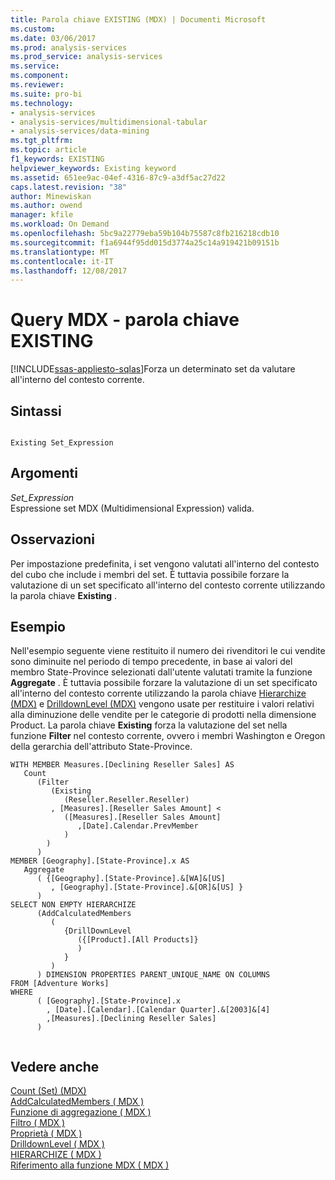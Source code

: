 ```yaml
---
title: Parola chiave EXISTING (MDX) | Documenti Microsoft
ms.custom: 
ms.date: 03/06/2017
ms.prod: analysis-services
ms.prod_service: analysis-services
ms.service: 
ms.component: 
ms.reviewer: 
ms.suite: pro-bi
ms.technology:
- analysis-services
- analysis-services/multidimensional-tabular
- analysis-services/data-mining
ms.tgt_pltfrm: 
ms.topic: article
f1_keywords: EXISTING
helpviewer_keywords: Existing keyword
ms.assetid: 651ee9ac-04ef-4316-87c9-a3df5ac27d22
caps.latest.revision: "38"
author: Minewiskan
ms.author: owend
manager: kfile
ms.workload: On Demand
ms.openlocfilehash: 5bc9a22779eba59b104b75587c8fb216218cdb10
ms.sourcegitcommit: f1a6944f95dd015d3774a25c14a919421b09151b
ms.translationtype: MT
ms.contentlocale: it-IT
ms.lasthandoff: 12/08/2017
---
```

# <a name="mdx-query---existing-keyword"></a>Query MDX - parola chiave EXISTING
[!INCLUDE[ssas-appliesto-sqlas](../../../includes/ssas-appliesto-sqlas.md)]Forza un determinato set da valutare all'interno del contesto corrente.  
  
## <a name="syntax"></a>Sintassi  
  
```  
  
Existing Set_Expression  
```  
  
## <a name="arguments"></a>Argomenti  
 *Set_Expression*  
 Espressione set MDX (Multidimensional Expression) valida.  
  
## <a name="remarks"></a>Osservazioni  
 Per impostazione predefinita, i set vengono valutati all'interno del contesto del cubo che include i membri del set. È tuttavia possibile forzare la valutazione di un set specificato all'interno del contesto corrente utilizzando la parola chiave **Existing** .  
  
## <a name="example"></a>Esempio  
 Nell'esempio seguente viene restituito il numero dei rivenditori le cui vendite sono diminuite nel periodo di tempo precedente, in base ai valori del membro State-Province selezionati dall'utente valutati tramite la funzione **Aggregate** . È tuttavia possibile forzare la valutazione di un set specificato all'interno del contesto corrente utilizzando la parola chiave [Hierarchize &#40;MDX&#41;](../../../mdx/hierarchize-mdx.md) e [DrilldownLevel (MDX)](../../../mdx/drilldownlevel-mdx.md) vengono usate per restituire i valori relativi alla diminuzione delle vendite per le categorie di prodotti nella dimensione Product. La parola chiave **Existing** forza la valutazione del set nella funzione **Filter** nel contesto corrente, ovvero i membri Washington e Oregon della gerarchia dell'attributo State-Province.  
  
```  
WITH MEMBER Measures.[Declining Reseller Sales] AS  
   Count  
      (Filter  
         (Existing  
            (Reseller.Reseller.Reseller)  
         , [Measures].[Reseller Sales Amount] <   
            ([Measures].[Reseller Sales Amount]  
               ,[Date].Calendar.PrevMember  
            )  
        )  
      )  
MEMBER [Geography].[State-Province].x AS   
   Aggregate   
      ( {[Geography].[State-Province].&[WA]&[US]  
         , [Geography].[State-Province].&[OR]&[US] }   
      )  
SELECT NON EMPTY HIERARCHIZE   
      (AddCalculatedMembers   
         (   
            {DrillDownLevel  
               ({[Product].[All Products]}  
               )  
            }   
         )   
      ) DIMENSION PROPERTIES PARENT_UNIQUE_NAME ON COLUMNS   
FROM [Adventure Works]  
WHERE   
      ( [Geography].[State-Province].x  
        , [Date].[Calendar].[Calendar Quarter].&[2003]&[4]  
        ,[Measures].[Declining Reseller Sales]  
      )  
  
```  
  
## <a name="see-also"></a>Vedere anche  
 [Count &#40;Set&#41; &#40;MDX&#41;](../../../mdx/count-set-mdx.md)   
 [AddCalculatedMembers &#40; MDX &#41;](../../../mdx/addcalculatedmembers-mdx.md)   
 [Funzione di aggregazione &#40; MDX &#41;](../../../mdx/aggregate-mdx.md)   
 [Filtro &#40; MDX &#41;](../../../mdx/filter-mdx.md)   
 [Proprietà &#40; MDX &#41;](../../../mdx/properties-mdx.md)   
 [DrilldownLevel &#40; MDX &#41;](../../../mdx/drilldownlevel-mdx.md)   
 [HIERARCHIZE &#40; MDX &#41;](../../../mdx/hierarchize-mdx.md)   
 [Riferimento alla funzione MDX &#40; MDX &#41;](../../../mdx/mdx-function-reference-mdx.md)  
  
  

